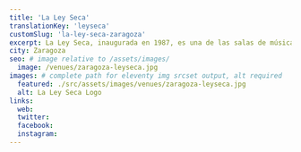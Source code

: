 ```yaml
---
title: 'La Ley Seca'
translationKey: 'leyseca'
customSlug: 'la-ley-seca-zaragoza'
excerpt: La Ley Seca, inaugurada en 1987, es una de las salas de música rock más emblemáticas de la ciudad. Tiene capacidad para unas 90 personas.
city: Zaragoza
seo: # image relative to /assets/images/
  image: /venues/zaragoza-leyseca.jpg
images: # complete path for eleventy img srcset output, alt required
  featured: ./src/assets/images/venues/zaragoza-leyseca.jpg
  alt: La Ley Seca Logo
links:
  web:
  twitter:
  facebook:
  instagram:
---
```

